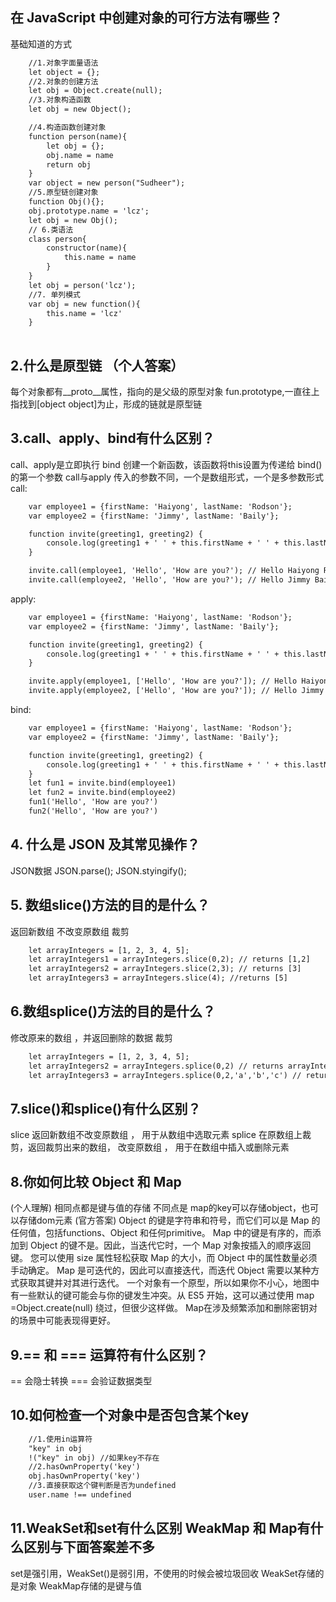 <!--
 * @Author: lcz
 * @Date: 2021-03-16 09:50:05
 * @LastEditTime: 2021-06-30 15:42:41
 * @LastEditors: Please set LastEditors
 * @Description: In User Settings Edit
 * @FilePath: \lcz_document\docs\questions\intermediate.md
-->

## 在 JavaScript 中创建对象的可行方法有哪些？
基础知道的方式
```html
    //1.对象字面量语法
    let object = {};
    //2.对象的创建方法
    let obj = Object.create(null);
    //3.对象构造函数
    let obj = new Object();
```
```html
    //4.构造函数创建对象
    function person(name){
        let obj = {};
        obj.name = name
        return obj
    }
    var object = new person("Sudheer");
    //5.原型链创建对象
    function Obj(){};
    obj.prototype.name = 'lcz';
    let obj = new Obj();
    // 6.类语法
    class person{
        constructor(name){
            this.name = name
        }
    }
    let obj = person('lcz');
    //7. 单列模式
    var obj = new function(){
        this.name = 'lcz'
    }
    
```

## 2.什么是原型链 （个人答案）
每个对象都有__proto__属性，指向的是父级的原型对象 fun.prototype,一直往上指找到[object object]为止，形成的链就是原型链

## 3.call、apply、bind有什么区别？
call、apply是立即执行
bind  创建一个新函数，该函数将this设置为传递给 bind() 的第一个参数
call与apply 传入的参数不同，一个是数组形式，一个是多参数形式
call:
```html
    var employee1 = {firstName: 'Haiyong', lastName: 'Rodson'};
    var employee2 = {firstName: 'Jimmy', lastName: 'Baily'};

    function invite(greeting1, greeting2) {
        console.log(greeting1 + ' ' + this.firstName + ' ' + this.lastName+ ', '+ greeting2);
    }

    invite.call(employee1, 'Hello', 'How are you?'); // Hello Haiyong Rodson, How are you?
    invite.call(employee2, 'Hello', 'How are you?'); // Hello Jimmy Baily, How are you?
```
apply:
```html
    var employee1 = {firstName: 'Haiyong', lastName: 'Rodson'};
    var employee2 = {firstName: 'Jimmy', lastName: 'Baily'};

    function invite(greeting1, greeting2) {
        console.log(greeting1 + ' ' + this.firstName + ' ' + this.lastName+ ', '+ greeting2);
    }

    invite.apply(employee1, ['Hello', 'How are you?']); // Hello Haiyong Rodson, How are you?
    invite.apply(employee2, ['Hello', 'How are you?']); // Hello Jimmy Baily, How are you?
```
bind:
```html
    var employee1 = {firstName: 'Haiyong', lastName: 'Rodson'};
    var employee2 = {firstName: 'Jimmy', lastName: 'Baily'};

    function invite(greeting1, greeting2) {
        console.log(greeting1 + ' ' + this.firstName + ' ' + this.lastName+ ', '+ greeting2);
    }
    let fun1 = invite.bind(employee1)
    let fun2 = invite.bind(employee2)
    fun1('Hello', 'How are you?')
    fun2('Hello', 'How are you?')
```

## 4. 什么是 JSON 及其常见操作？
JSON数据
JSON.parse();
JSON.styingify();

## 5. 数组slice()方法的目的是什么？
返回新数组 不改变原数组
裁剪
```html
    let arrayIntegers = [1, 2, 3, 4, 5];
    let arrayIntegers1 = arrayIntegers.slice(0,2); // returns [1,2]
    let arrayIntegers2 = arrayIntegers.slice(2,3); // returns [3]
    let arrayIntegers3 = arrayIntegers.slice(4); //returns [5]

```

## 6.数组splice()方法的目的是什么？
修改原来的数组 ，并返回删除的数据
裁剪

```html
    let arrayIntegers = [1, 2, 3, 4, 5];
    let arrayIntegers2 = arrayIntegers.splice(0,2) // returns arrayIntegers = [3,4,5] arrayIntegers2 = [1,2];
    let arrayIntegers3 = arrayIntegers.splice(0,2,'a','b','c') // returns arrayIntegers = ['a','b','c',3,4,5] arrayIntegers2 = [1,2];
```

## 7.slice()和splice()有什么区别？
slice 
返回新数组不改变原数组 ，
用于从数组中选取元素 
splice 
在原数组上裁剪，返回裁剪出来的数组，
改变原数组 ，
用于在数组中插入或删除元素

## 8.你如何比较 Object 和 Map
(个人理解)
相同点都是键与值的存储
不同点是
map的key可以存储object，也可以存储dom元素
(官方答案)
Object 的键是字符串和符号，而它们可以是 Map 的任何值，包括functions、Object 和任何primitive。
Map 中的键是有序的，而添加到 Object 的键不是。因此，当迭代它时，一个 Map 对象按插入的顺序返回键。
您可以使用 size 属性轻松获取 Map 的大小，而 Object 中的属性数量必须手动确定。
Map 是可迭代的，因此可以直接迭代，而迭代 Object 需要以某种方式获取其键并对其进行迭代。
一个对象有一个原型，所以如果你不小心，地图中有一些默认的键可能会与你的键发生冲突。从 ES5 开始，这可以通过使用 map =Object.create(null) 绕过，但很少这样做。
Map在涉及频繁添加和删除密钥对的场景中可能表现得更好。

## 9.== 和 === 运算符有什么区别？

== 会隐士转换
=== 会验证数据类型

## 10.如何检查一个对象中是否包含某个key
```html
    //1.使用in运算符
    "key" in obj
    !("key" in obj) //如果key不存在
    //2.hasOwnProperty('key')
    obj.hasOwnProperty('key')
    //3.直接获取这个键判断是否为undefined
    user.name !== undefined
```

## 11.WeakSet和set有什么区别 WeakMap 和 Map有什么区别与下面答案差不多
set是强引用，WeakSet()是弱引用，不使用的时候会被垃圾回收
WeakSet存储的是对象
WeakMap存储的是键与值
